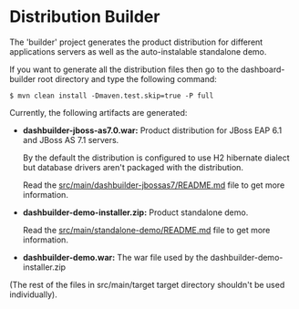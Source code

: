 Distribution Builder
==========================

The 'builder' project generates the product distribution for different applications servers as well as
the auto-instalable standalone demo.

If you want to generate all the distribution files then go to the dashboard-builder root directory and
type the following command:

    $ mvn clean install -Dmaven.test.skip=true -P full

Currently, the following artifacts are generated:

* **dashbuilder-jboss-as7.0.war:**  Product distribution for JBoss EAP 6.1 and JBoss AS 7.1 servers.

  By the default the distribution is configured to use H2 hibernate dialect but database drivers aren't packaged with the distribution.

  Read the [src/main/dashbuilder-jbossas7/README.md](https://github.com/droolsjbpm/dashboard-builder/blob/master/builder/src/main/jbossas7/README.md) file to get more information.

* **dashbuilder-demo-installer.zip:** Product standalone demo.

  Read the [src/main/standalone-demo/README.md](https://github.com/droolsjbpm/dashboard-builder/blob/master/builder/src/main/standalone-demo/README.md) file to get more information.


* **dashbuilder-demo.war:** The war file used by the dashbuilder-demo-installer.zip

(The rest of the files in src/main/target target directory shouldn't be used individually).